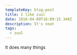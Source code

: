 ```yaml
---
templateKey: blog-post
title: I like zuul
date: 2018-04-09T18:09:15.348Z
description: It's neat
tags:
  - zuul
---
```

It does many things
